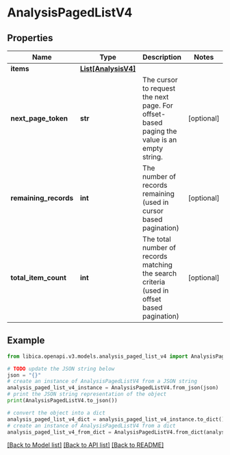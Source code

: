 # AnalysisPagedListV4


## Properties

Name | Type | Description | Notes
------------ | ------------- | ------------- | -------------
**items** | [**List[AnalysisV4]**](AnalysisV4.md) |  | 
**next_page_token** | **str** | The cursor to request the next page. For offset-based paging the value is an empty string. | [optional] 
**remaining_records** | **int** | The number of records remaining (used in cursor based pagination) | [optional] 
**total_item_count** | **int** | The total number of records matching the search criteria (used in offset based pagination) | [optional] 

## Example

```python
from libica.openapi.v3.models.analysis_paged_list_v4 import AnalysisPagedListV4

# TODO update the JSON string below
json = "{}"
# create an instance of AnalysisPagedListV4 from a JSON string
analysis_paged_list_v4_instance = AnalysisPagedListV4.from_json(json)
# print the JSON string representation of the object
print(AnalysisPagedListV4.to_json())

# convert the object into a dict
analysis_paged_list_v4_dict = analysis_paged_list_v4_instance.to_dict()
# create an instance of AnalysisPagedListV4 from a dict
analysis_paged_list_v4_from_dict = AnalysisPagedListV4.from_dict(analysis_paged_list_v4_dict)
```
[[Back to Model list]](../README.md#documentation-for-models) [[Back to API list]](../README.md#documentation-for-api-endpoints) [[Back to README]](../README.md)


